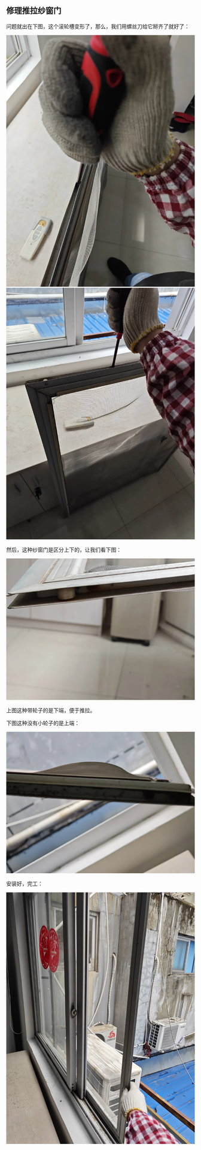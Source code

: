 ## 修理推拉纱窗门
问题就出在下图，这个滚轮槽变形了，那么，我们用螺丝刀给它掰齐了就好了：

![问题](../images/3-维修家具/02-修理推拉纱窗门/问题.webp)
![问题1](../images/3-维修家具/02-修理推拉纱窗门/问题1.webp)

然后，这种纱窗门是区分上下的，让我们看下图：

![导轮](../images/3-维修家具/02-修理推拉纱窗门/导轮.webp)

上图这种带轮子的是下端，便于推拉。

下图这种没有小轮子的是上端：

![无轮](../images/3-维修家具/02-修理推拉纱窗门/无轮.webp)

安装好，完工：

![完工](../images/3-维修家具/02-修理推拉纱窗门/完工.webp)